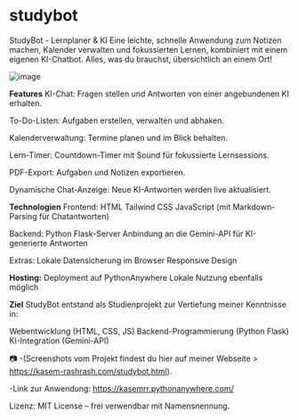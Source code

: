 # studybot
StudyBot - Lernplaner &amp; KI
Eine leichte, schnelle Anwendung zum Notizen machen, Kalender verwalten und fokussierten Lernen, kombiniert mit einem eigenen KI-Chatbot. Alles, was du brauchst, übersichtlich an einem Ort!

![image](https://github.com/user-attachments/assets/b2d1d968-23a5-4fdb-90b3-991416475a28)



**Features**
KI-Chat: Fragen stellen und Antworten von einer angebundenen KI erhalten.

To-Do-Listen: Aufgaben erstellen, verwalten und abhaken.

Kalenderverwaltung: Termine planen und im Blick behalten.

Lern-Timer: Countdown-Timer mit Sound für fokussierte Lernsessions.

PDF-Export: Aufgaben und Notizen exportieren.

Dynamische Chat-Anzeige: Neue KI-Antworten werden live aktualisiert.

**Technologien**
Frontend:
HTML
Tailwind CSS
JavaScript (mit Markdown-Parsing für Chatantworten)

Backend:
Python Flask-Server
Anbindung an die Gemini-API für KI-generierte Antworten

Extras:
Lokale Datensicherung im Browser
Responsive Design

**Hosting:**
Deployment auf PythonAnywhere
Lokale Nutzung ebenfalls möglich

**Ziel**
StudyBot entstand als Studienprojekt zur Vertiefung meiner Kenntnisse in:

Webentwicklung (HTML, CSS, JS)
Backend-Programmierung (Python Flask)
KI-Integration (Gemini-API)


📷 
-(Screenshots vom Projekt findest du hier auf meiner Webseite > https://kasem-rashrash.com/studybot.html).

-Link zur Anwendung: https://kasemrr.pythonanywhere.com/



Lizenz:
MIT License – frei verwendbar mit Namensnennung.
